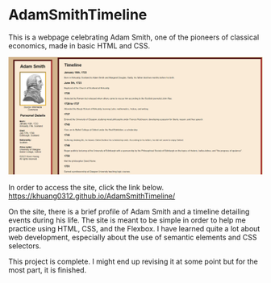 # AdamSmithTimeline
This is a webpage celebrating Adam Smith, one of the pioneers of classical economics, made in basic HTML and CSS.

![alt text](https://github.com/khuang0312/AdamSmithTimeline/blob/main/image.png?raw=true)

In order to access the site, click the link below.
https://khuang0312.github.io/AdamSmithTimeline/

On the site, there is a brief profile of Adam Smith and a timeline detailing events during his life.
The site is meant to be simple in order to help me practice using HTML, CSS, and the Flexbox.
I have learned quite a lot about web development, especially about the use of semantic elements
and CSS selectors.

This project is complete. I might end up revising it at some point but for the most part, it is finished.


